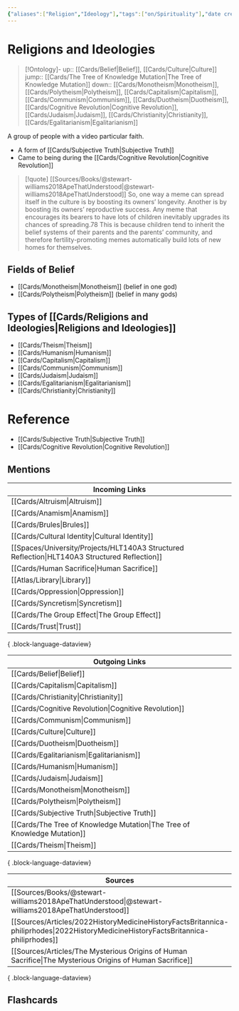 ```yaml
---
{"aliases":["Religion","Ideology"],"tags":["on/Spirituality"],"date created":"2022-04-13 Wed","edited":"2023-04-06 Thu","dg-publish":true,"permalink":"/cards/religions-and-ideologies/","dgPassFrontmatter":true}
---
```


# Religions and Ideologies

> [!Ontology]-
> up:: [[Cards/Belief\|Belief]], [[Cards/Culture\|Culture]]
> jump:: [[Cards/The Tree of Knowledge Mutation\|The Tree of Knowledge Mutation]]
> down:: [[Cards/Monotheism\|Monotheism]], [[Cards/Polytheism\|Polytheism]], [[Cards/Capitalism\|Capitalism]], [[Cards/Communism\|Communism]], [[Cards/Duotheism\|Duotheism]], [[Cards/Cognitive Revolution\|Cognitive Revolution]], [[Cards/Judaism\|Judaism]], [[Cards/Christianity\|Christianity]], [[Cards/Egalitarianism\|Egalitarianism]]

A group of people with a video particular faith. 

- A form of [[Cards/Subjective Truth\|Subjective Truth]]
- Came to being during the [[Cards/Cognitive Revolution\|Cognitive Revolution]]

> [!quote] [[Sources/Books/@stewart-williams2018ApeThatUnderstood\|@stewart-williams2018ApeThatUnderstood]]
> So, one way a meme can spread itself in the culture is by boosting its owners’ longevity. Another is by boosting its owners’ reproductive success.  Any meme that encourages its bearers to have lots of children inevitably upgrades its chances of spreading.78 This is because children tend to inherit the belief systems of their parents and the parents’ community, and therefore fertility-promoting memes automatically build lots of new homes for themselves.

## Fields of Belief

- [[Cards/Monotheism\|Monotheism]] (belief in one god)
- [[Cards/Polytheism\|Polytheism]] (belief in many gods)

## Types of [[Cards/Religions and Ideologies\|Religions and Ideologies]]

- [[Cards/Theism\|Theism]]
- [[Cards/Humanism\|Humanism]]
- [[Cards/Capitalism\|Capitalism]]
- [[Cards/Communism\|Communism]]
- [[Cards/Judaism\|Judaism]]
- [[Cards/Egalitarianism\|Egalitarianism]]
- [[Cards/Christianity\|Christianity]]

# Reference

- [[Cards/Subjective Truth\|Subjective Truth]]
- [[Cards/Cognitive Revolution\|Cognitive Revolution]]

## Mentions

| Incoming Links                                                                                   |
| ------------------------------------------------------------------------------------------------ |
| [[Cards/Altruism\|Altruism]]                                                                  |
| [[Cards/Anamism\|Anamism]]                                                                    |
| [[Cards/Brules\|Brules]]                                                                      |
| [[Cards/Cultural Identity\|Cultural Identity]]                                                |
| [[Spaces/University/Projects/HLT140A3 Structured Reflection\|HLT140A3 Structured Reflection]] |
| [[Cards/Human Sacrifice\|Human Sacrifice]]                                                    |
| [[Atlas/Library\|Library]]                                                                    |
| [[Cards/Oppression\|Oppression]]                                                              |
| [[Cards/Syncretism\|Syncretism]]                                                              |
| [[Cards/The Group Effect\|The Group Effect]]                                                  |
| [[Cards/Trust\|Trust]]                                                                        |

{ .block-language-dataview}

| Outgoing Links                                                              |
| --------------------------------------------------------------------------- |
| [[Cards/Belief\|Belief]]                                                 |
| [[Cards/Capitalism\|Capitalism]]                                         |
| [[Cards/Christianity\|Christianity]]                                     |
| [[Cards/Cognitive Revolution\|Cognitive Revolution]]                     |
| [[Cards/Communism\|Communism]]                                           |
| [[Cards/Culture\|Culture]]                                               |
| [[Cards/Duotheism\|Duotheism]]                                           |
| [[Cards/Egalitarianism\|Egalitarianism]]                                 |
| [[Cards/Humanism\|Humanism]]                                             |
| [[Cards/Judaism\|Judaism]]                                               |
| [[Cards/Monotheism\|Monotheism]]                                         |
| [[Cards/Polytheism\|Polytheism]]                                         |
| [[Cards/Subjective Truth\|Subjective Truth]]                             |
| [[Cards/The Tree of Knowledge Mutation\|The Tree of Knowledge Mutation]] |
| [[Cards/Theism\|Theism]]                                                 |

{ .block-language-dataview}

| Sources                                                                                                                                |
| -------------------------------------------------------------------------------------------------------------------------------------- |
| [[Sources/Books/@stewart-williams2018ApeThatUnderstood\|@stewart-williams2018ApeThatUnderstood]]                                    |
| [[Sources/Articles/2022HistoryMedicineHistoryFactsBritannica-philiprhodes\|2022HistoryMedicineHistoryFactsBritannica-philiprhodes]] |
| [[Sources/Articles/The Mysterious Origins of Human Sacrifice\|The Mysterious Origins of Human Sacrifice]]                           |

{ .block-language-dataview}

## Flashcards